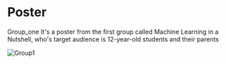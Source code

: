 # Poster
Group_one 
It's a poster from the first group called Machine Learning in a Nutshell, who's target audience is 12-year-old students and their parents

![Group1](https://github.com/DurhackDa/Poster/assets/148975164/169f7d06-40f6-454b-8f99-ab2e6b46986e)
